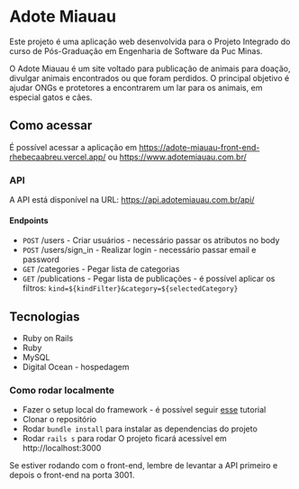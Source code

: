 # Adote Miauau
Este projeto é uma aplicação web desenvolvida para o Projeto Integrado do curso de Pós-Graduação em Engenharia de Software da Puc Minas.

O Adote Miauau é um site voltado para publicação de animais para doação, divulgar animais encontrados ou que foram perdidos. O principal objetivo é ajudar ONGs e protetores a encontrarem um lar para os animais, em especial gatos e cães.

## Como acessar
É possível acessar a aplicação em https://adote-miauau-front-end-rhebecaabreu.vercel.app/ ou https://www.adotemiauau.com.br/

### API 

A API está disponível na URL: https://api.adotemiauau.com.br/api/

#### Endpoints 
- `POST` /users  - Criar usuários - necessário passar os atributos no body
-  `POST` /users/sign_in - Realizar login - necessário passar email e password
- `GET` /categories - Pegar lista de categorias
-  `GET` /publications - Pegar lista de publicações - é possível aplicar os filtros: `kind=${kindFilter}&category=${selectedCategory}`

## Tecnologias
- Ruby on Rails
- Ruby
- MySQL
- Digital Ocean - hospedagem

### Como rodar localmente 
- Fazer o setup local do framework - é possível seguir [esse](https://gorails.com/setup/ubuntu/22.04) tutorial 
- Clonar o repositório
- Rodar `bundle install` para instalar as dependencias do projeto
- Rodar `rails s` para rodar
O projeto ficará acessível em http://localhost:3000

Se estiver rodando com o front-end, lembre de levantar a API primeiro e depois o front-end na porta 3001. 
